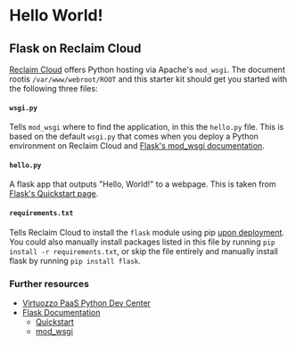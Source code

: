 # Hello World!
## Flask on Reclaim Cloud

[Reclaim Cloud](https://reclaim.cloud) offers Python hosting via Apache's `mod_wsgi`. The document rootis `/var/www/webroot/ROOT` and this starter kit should get you started with the following three files:

#### `wsgi.py`
Tells `mod_wsgi` where to find the application, in this the `hello.py` file. This is based on the default `wsgi.py` that comes when you deploy a Python environment on Reclaim Cloud and [Flask's mod_wsgi documentation](https://flask.palletsprojects.com/en/2.2.x/deploying/mod_wsgi/).

#### `hello.py`
A flask app that outputs "Hello, World!" to a webpage. This is taken from [Flask's Quickstart page](https://flask.palletsprojects.com/en/2.2.x/quickstart/).

#### `requirements.txt`
Tells Reclaim Cloud to install the `flask` module using pip [upon deployment](https://www.virtuozzo.com/application-platform-docs/deployment-guide/). You could also manually install packages listed in this file by running `pip install -r requirements.txt`, or skip the file entirely and manually install flask by running `pip install flask`.

### Further resources
- [Virtuozzo PaaS Python Dev Center](https://www.virtuozzo.com/application-platform-docs/python-center/)
- [Flask Documentation](https://flask.palletsprojects.com/en/2.2.x/)
  - [Quickstart](https://flask.palletsprojects.com/en/2.2.x/quickstart/)
  - [mod_wsgi](https://flask.palletsprojects.com/en/2.2.x/deploying/mod_wsgi/)
